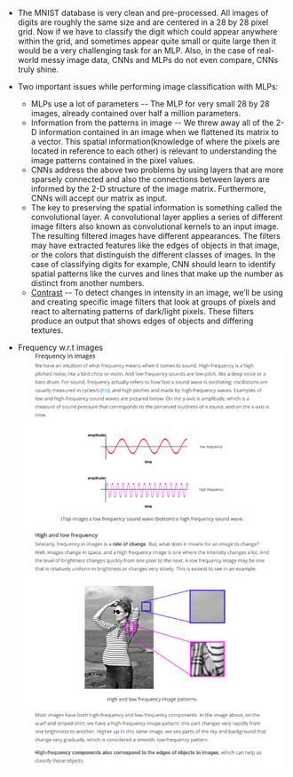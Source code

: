  * The MNIST database is very clean and pre-processed. All images of digits are roughly the same size and are centered in a 28 by 28 pixel grid. Now if we have to classify the digit which could appear anywhere within the grid, and sometimes appear quite small or quite large then it would be a very challenging task for an MLP. Also, in the case of real-world messy image data, CNNs and MLPs do not even compare, CNNs truly shine.

* Two important issues while performing image classification with MLPs:
    - MLPs use a lot of parameters -- The MLP for very small 28 by 28 images, already contained over half a million parameters.
    - Information from the patterns in image -- We threw away all of the 2-D information contained in an image when we flattened its matrix to a vector. This spatial information(knowledge of where the pixels are located in reference to each other) is relevant to understanding the image patterns contained in the pixel values.
    - CNNs address the above two problems by using layers that are more sparsely connected and also the connections between layers are informed by the 2-D structure of the image matrix. Furthermore, CNNs will accept our matrix as input.
    - The key to preserving the spatial information is something called the convolutional layer. A convolutional layer applies a series of different image filters also known as convolutional kernels to an input image. The resulting filtered images have different appearances. The filters may have extracted features like the edges of objects in that image, or the colors that distinguish the different classes of images. In the case of classifying digits for example, CNN should learn to identify spatial patterns like the curves and lines that make up the number as distinct from another numbers.
    - [Contrast](https://www.youtube.com/watch?v=hfqNqcEU6uI) -- To detect changes in intensity in an image, we’ll be using and creating specific image filters that look at groups of pixels and react to alternating patterns of dark/light pixels. These filters produce an output that shows edges of objects and differing textures.

 * Frequency w.r.t images![alt text](Frequency.png)

